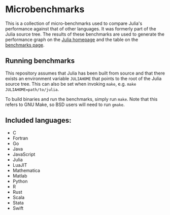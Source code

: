 # Microbenchmarks

This is a collection of micro-benchmarks used to compare Julia's performance against
that of other languages.
It was formerly part of the Julia source tree.
The results of these benchmarks are used to generate the performance graph on the
[Julia homepage](https://julialang.org) and the table on the
[benchmarks page](https://julialang.org/benchmarks).

## Running benchmarks

This repository assumes that Julia has been built from source and that there exists
an environment variable `JULIAHOME` that points to the root of the Julia source tree.
This can also be set when invoking `make`, e.g. `make JULIAHOME=path/to/julia`.

To build binaries and run the benchmarks, simply run `make`.
Note that this refers to GNU Make, so BSD users will need to run `gmake`.

## Included languages:

* C
* Fortran
* Go
* Java
* JavaScript
* Julia
* LuaJIT
* Mathematica
* Matlab
* Python
* R
* Rust
* Scala
* Stata
* Swift
